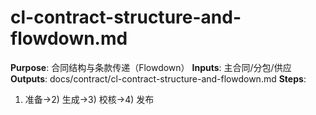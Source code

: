# cl-contract-structure-and-flowdown.md

**Purpose**: 合同结构与条款传递（Flowdown）
**Inputs**: 主合同/分包/供应
**Outputs**: docs/contract/cl-contract-structure-and-flowdown.md
**Steps**:

1. 准备→2) 生成→3) 校核→4) 发布
